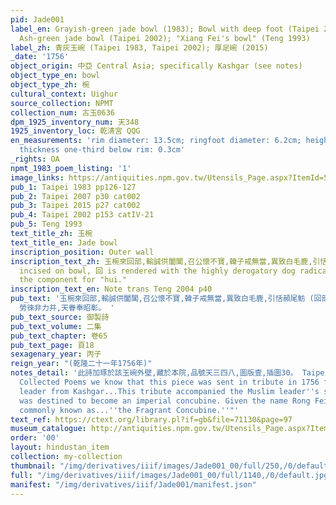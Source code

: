 ```yaml
---
pid: Jade001
label_en: Grayish-green jade bowl (1983); Bowl with deep foot (Taipei 2007/2015);
  Ash-green jade bowl (Taipei 2002); "Xiang Fei's bowl" (Teng 1993)
label_zh: 青灰玉碗 (Taipei 1983, Taipei 2002); 厚足碗 (2015)
_date: '1756'
object_origin: 中亞 Central Asia; specifically Kashgar (see notes)
object_type_en: bowl
object_type_zh: 椀
cultural_context: Uighur
source_collection: NPMT
collection_num: 古玉0636
dpm_1925_inventory_num: 天348
1925_inventory_loc: 乾清宮 QQG
en_measurements: 'rim diameter: 13.5cm; ringfoot diameter: 6.2cm; height: 5.6cm; bodywall
  thickness one-third below rim: 0.3cm'
_rights: OA
npmt_1983_poem_listing: '1'
image_links: https://antiquities.npm.gov.tw/Utensils_Page.aspx?ItemId=51055
pub_1: Taipei 1983 pp126-127
pub_2: Taipei 2007 p30 cat002
pub_3: Taipei 2015 p27 cat002
pub_4: Taipei 2002 p153 catIV-21
pub_5: Teng 1993
text_title_zh: 玉椀
text_title_en: Jade bowl
inscription_position: Outer wall
inscription_text_zh: 玉椀來回部,輸誠供闔閶,召公懷不寶,韓子戒無當,異致白毛鹿,引恬頳尾魴,勞徠非力并,天眷奉昭彰。 Note that as
  incised on bowl, 回 is rendered with the highly derogatory dog radical preceding
  the component for "hui."
inscription_text_en: Note trans Teng 2004 p40
pub_text: '玉椀來回部,輸誠供闔閶,召公懷不寶,韓子戒無當,異致白毛鹿,引恬頳尾魴 (回部葉爾奇木哈什哈爾初役屬於準噶爾,為所拘縶,因我大軍戡定伊犁,始釋之令歸所部,其長伯克和卓遣使求內屬,此其所貢也),
  勞徠非力并,天眷奉昭彰。 '
pub_text_source: 御製詩
pub_text_volume: 二集
pub_text_chapter: 卷65
pub_text_page: 頁18
sexagenary_year: 丙子
reign_year: "(乾隆二十一年1756年)"
notes_detail: '此詩加琢於該玉碗外壁,藏於本院,品號天三四八,圖版壹,插圖30。 Taipei 2015 p233: "...from the (Qianlong)
  Collected Poems we know that this piece was sent in tribute in 1756 from a Muslim
  leader from Kashgar...This tribute accompanied the Muslim leader''s sister, who
  was destined to become an imperial concubine. Given the name Rong Fei, she was more
  commonly known as...''the Fragrant Concubine.''"'
text_ref: https://ctext.org/library.pl?if=gb&file=71130&page=97
museum_catalogue: http://antiquities.npm.gov.tw/Utensils_Page.aspx?ItemId=51055
order: '00'
layout: hindustan_item
collection: my-collection
thumbnail: "/img/derivatives/iiif/images/Jade001_00/full/250,/0/default.jpg"
full: "/img/derivatives/iiif/images/Jade001_00/full/1140,/0/default.jpg"
manifest: "/img/derivatives/iiif/Jade001/manifest.json"
---
```

